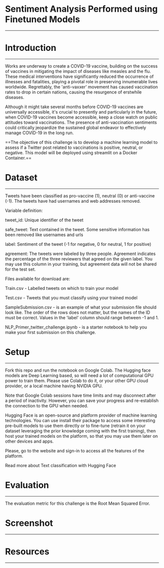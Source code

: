 # Sentiment Analysis Performed using Finetuned Models
______________________________________________________________________________________

# Introduction
______________________________________________________________________________________
Works are underway to create a COVID-19 vaccine, building on the success of vaccines in mitigating the impact of diseases like measles and the flu. These medical interventions have significantly reduced the occurrence of illnesses and fatalities, playing a pivotal role in preserving innumerable lives worldwide. Regrettably, the 'anti-vaxxer' movement has caused vaccination rates to drop in certain nations, causing the resurgence of erstwhile diseases.

Although it might take several months before COVID-19 vaccines are universally accessible, it's crucial to presently and particularly in the future, when COVID-19 vaccines become accessible, keep a close watch on public attitudes toward vaccinations. The presence of anti-vaccination sentiments could critically jeopardize the sustained global endeavor to effectively manage COVID-19 in the long run.

==The objective of this challenge is to develop a machine learning model to assess if a Twitter post related to vaccinations is positive, neutral, or negative. This model will be deployed using streamlit on a Docker Container.==

# Dataset
_______________________________________________________________________________________
Tweets have been classified as pro-vaccine (1), neutral (0) or anti-vaccine (-1). The tweets have had usernames and web addresses removed.

Variable definition:

tweet_id: Unique identifier of the tweet

safe_tweet: Text contained in the tweet. Some sensitive information has been removed like usernames and urls

label: Sentiment of the tweet (-1 for negative, 0 for neutral, 1 for positive)

agreement: The tweets were labeled by three people. Agreement indicates the percentage of the three reviewers that agreed on the given label. You may use this column in your training, but agreement data will not be shared for the test set.

Files available for download are:

Train.csv - Labelled tweets on which to train your model

Test.csv - Tweets that you must classify using your trained model

SampleSubmission.csv - is an example of what your submission file should look like. The order of the rows does not matter, but the names of the ID must be correct. Values in the 'label' column should range between -1 and 1.

NLP_Primer_twitter_challenge.ipynb - is a starter notebook to help you make your first submission on this challenge.

# Setup
______________________________________________________________________________________________
Fork this repo and run the notebook on Google Colab. The Hugging face models are Deep Learning based, so will need a lot of computational GPU power to train them. Please use Colab to do it, or your other GPU cloud provider, or a local machine having NVIDIA GPU.

Note that Google Colab sessions have time limits and may disconnect after a period of inactivity. However, you can save your progress and re-establish the connection to the GPU when needed.

Hugging Face is an open-source and platform provider of machine learning technologies. You can use install their package to access some interesting pre-built models to use them directly or to fine-tune (retrain it on your dataset leveraging the prior knowledge coming with the first training), then host your trained models on the platform, so that you may use them later on other devices and apps.

Please, go to the website and sign-in to access all the features of the platform.

Read more about Text classification with Hugging Face

# Evaluation
________________________________________________________________________________________________
The evaluation metric for this challenge is the Root Mean Squared Error.

# Screenshot
_________________________________________________________________________________________________



# Resources
_________________________________________________________________________________________________
